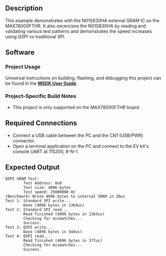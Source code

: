 ## Description

This example demonstrates with the N01S830HA external SRAM IC on the MAX78000FTHR.  It also excercises the N01S830HA by reading and validating various test patterns and demonstrates the speed increases using QSPI vs traditional SPI.

## Software

### Project Usage

Universal instructions on building, flashing, and debugging this project can be found in the **[MSDK User Guide](https://analog-devices-msdk.github.io/msdk/USERGUIDE/)**.

### Project-Specific Build Notes

* This project is only supported on the MAX78000FTHR board.

## Required Connections

-   Connect a USB cable between the PC and the CN1 (USB/PWR) connector.
-	Open a terminal application on the PC and connect to the EV kit's console UART at 115200, 8-N-1.

## Expected Output

```shell
QSPI SRAM Test:
        Test Address: 0x0
        Test size: 4096 bytes
        Test speed: 25000000 Hz
(Benchmark) Wrote 4096 bytes to internal SRAM in 20us
Test 1: Standard SPI write...
        Done (4096 bytes in 1364us)
Test 2: Standard SPI read...
        Read finished (4096 bytes in 1363us)
        Checking for mismatches...
        Success.
Test 3: QSPI write...
        Done (4096 bytes in 544us)
Test 4: QSPI read...
        Read finished (4096 bytes in 377us)
        Checking for mismatches...
        Success.
```
